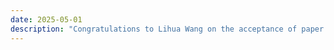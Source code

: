 ```yaml
---
date: 2025-05-01
description: "Congratulations to Lihua Wang on the acceptance of paper at the LM-SHIELD 2025 Workshop, co-located with ACM AsiaCCS 2025, to be held in Hanoi, Vietnam, August 2025."
---
```


